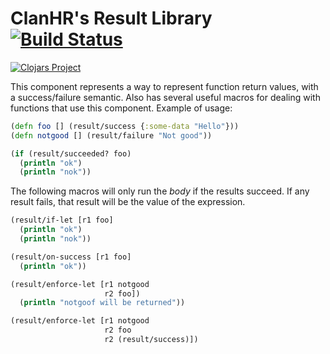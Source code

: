 # ClanHR's Result Library [![Build Status](https://travis-ci.org/clanhr/result.svg)](https://travis-ci.org/clanhr/result)

[![Clojars Project](http://clojars.org/clanhr/result/latest-version.svg)](http://clojars.org/clanhr/result)

This component represents a way to represent function return values, with a success/failure semantic. Also has several useful macros for dealing with functions that use this component. Example of usage:

```clojure
(defn foo [] (result/success {:some-data "Hello"}))
(defn notgood [] (result/failure "Not good"))

(if (result/succeeded? foo)
  (println "ok")
  (println "nok"))
```

The following macros will only run the *body* if the results succeed. If any result fails, that result will be the value of the expression.

```clojure
(result/if-let [r1 foo]
  (println "ok")
  (println "nok"))

(result/on-success [r1 foo]
  (println "ok"))

(result/enforce-let [r1 notgood
                     r2 foo])
  (println "notgoof will be returned"))

(result/enforce-let [r1 notgood
                     r2 foo
                     r2 (result/success)])
```
